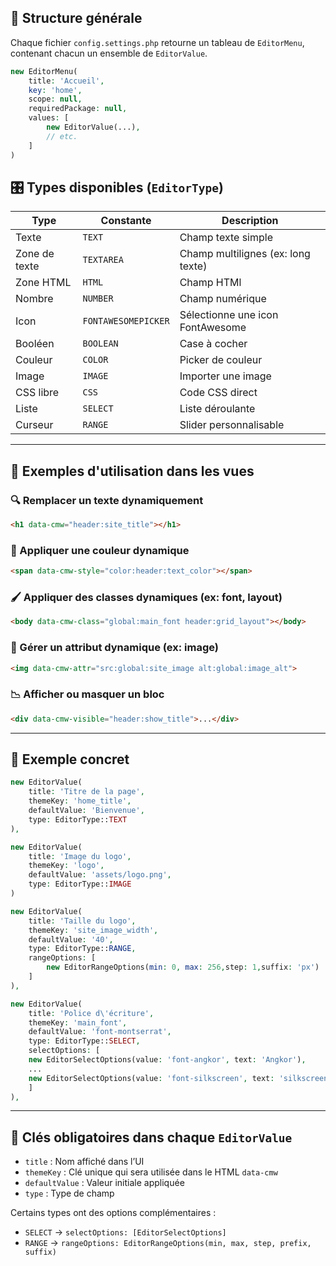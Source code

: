 ## 🧱 Structure générale

Chaque fichier `config.settings.php` retourne un tableau de `EditorMenu`, contenant chacun un ensemble de `EditorValue`.

```php
new EditorMenu(
    title: 'Accueil',
    key: 'home',
    scope: null,
    requiredPackage: null,
    values: [
        new EditorValue(...),
        // etc.
    ]
)
```

## 🎛️ Types disponibles (`EditorType`)

| Type          | Constante              | Description                        |
|---------------|------------------------|------------------------------------|
| Texte         | `TEXT`                 | Champ texte simple                 |
| Zone de texte | `TEXTAREA`             | Champ multilignes (ex: long texte) |
| Zone HTML     | `HTML`                 | Champ HTMl                         |
| Nombre        | `NUMBER`               | Champ numérique                    |
| Icon          | `FONTAWESOMEPICKER`    | Sélectionne une icon FontAwesome   |
| Booléen       | `BOOLEAN`              | Case à cocher                      |
| Couleur       | `COLOR`                | Picker de couleur                  |
| Image         | `IMAGE`                | Importer une image                 |
| CSS libre     | `CSS`                  | Code CSS direct                    |
| Liste         | `SELECT`               | Liste déroulante                   |
| Curseur       | `RANGE`                | Slider personnalisable             |

---

## 🎨 Exemples d'utilisation dans les vues

### 🔍 Remplacer un texte dynamiquement
```html
<h1 data-cmw="header:site_title"></h1>
```

### 🌈 Appliquer une couleur dynamique
```html
<span data-cmw-style="color:header:text_color"></span>
```

### 🖌️ Appliquer des classes dynamiques (ex: font, layout)
```html
<body data-cmw-class="global:main_font header:grid_layout"></body>
```

### 🚀 Gérer un attribut dynamique (ex: image)
```html
<img data-cmw-attr="src:global:site_image alt:global:image_alt">
```

### 📉 Afficher ou masquer un bloc
```html
<div data-cmw-visible="header:show_title">...</div>
```

---

## 🧪 Exemple concret

```php
new EditorValue(
    title: 'Titre de la page',
    themeKey: 'home_title',
    defaultValue: 'Bienvenue',
    type: EditorType::TEXT
),

new EditorValue(
    title: 'Image du logo',
    themeKey: 'logo',
    defaultValue: 'assets/logo.png',
    type: EditorType::IMAGE
)

new EditorValue(
    title: 'Taille du logo',
    themeKey: 'site_image_width',
    defaultValue: '40',
    type: EditorType::RANGE,
    rangeOptions: [
        new EditorRangeOptions(min: 0, max: 256,step: 1,suffix: 'px')
    ]
),

new EditorValue(
    title: 'Police d\'écriture',
    themeKey: 'main_font',
    defaultValue: 'font-montserrat',
    type: EditorType::SELECT,
    selectOptions: [
    new EditorSelectOptions(value: 'font-angkor', text: 'Angkor'),
    ...
    new EditorSelectOptions(value: 'font-silkscreen', text: 'silkscreen'),
    ]
),
```

---

## 📌 Clés obligatoires dans chaque `EditorValue`

- `title` : Nom affiché dans l’UI
- `themeKey` : Clé unique qui sera utilisée dans le HTML `data-cmw`
- `defaultValue` : Valeur initiale appliquée
- `type` : Type de champ

Certains types ont des options complémentaires :

- `SELECT` → `selectOptions: [EditorSelectOptions]`
- `RANGE` → `rangeOptions: EditorRangeOptions(min, max, step, prefix, suffix)`
